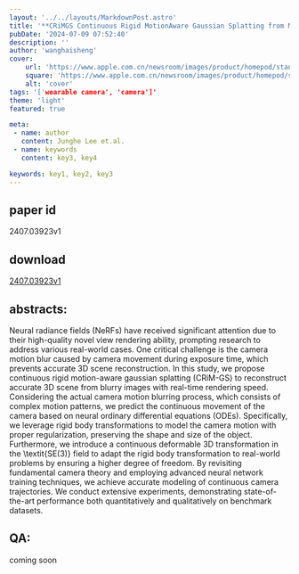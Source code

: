 ```yaml
---
layout: '../../layouts/MarkdownPost.astro'
title: '**CRiMGS Continuous Rigid MotionAware Gaussian Splatting from Motion Blur Images**'
pubDate: '2024-07-09 07:52:40'
description: ''
author: 'wanghaisheng'
cover:
    url: 'https://www.apple.com.cn/newsroom/images/product/homepod/standard/Apple-HomePod-hero-230118_big.jpg.large_2x.jpg'
    square: 'https://www.apple.com.cn/newsroom/images/product/homepod/standard/Apple-HomePod-hero-230118_big.jpg.large_2x.jpg'
    alt: 'cover'
tags: '['wearable camera', 'camera']' 
theme: 'light'
featured: true

meta:
 - name: author
   content: Junghe Lee et.al.
 - name: keywords
   content: key3, key4

keywords: key1, key2, key3
---
```


## paper id
2407.03923v1
## download
[2407.03923v1](http://arxiv.org/abs/2407.03923v1)
## abstracts:
Neural radiance fields (NeRFs) have received significant attention due to their high-quality novel view rendering ability, prompting research to address various real-world cases. One critical challenge is the camera motion blur caused by camera movement during exposure time, which prevents accurate 3D scene reconstruction. In this study, we propose continuous rigid motion-aware gaussian splatting (CRiM-GS) to reconstruct accurate 3D scene from blurry images with real-time rendering speed. Considering the actual camera motion blurring process, which consists of complex motion patterns, we predict the continuous movement of the camera based on neural ordinary differential equations (ODEs). Specifically, we leverage rigid body transformations to model the camera motion with proper regularization, preserving the shape and size of the object. Furthermore, we introduce a continuous deformable 3D transformation in the \textit{SE(3)} field to adapt the rigid body transformation to real-world problems by ensuring a higher degree of freedom. By revisiting fundamental camera theory and employing advanced neural network training techniques, we achieve accurate modeling of continuous camera trajectories. We conduct extensive experiments, demonstrating state-of-the-art performance both quantitatively and qualitatively on benchmark datasets.
## QA:
coming soon
